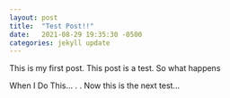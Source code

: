 ```yaml
---
layout: post
title:  "Test Post!!"
date:   2021-08-29 19:35:30 -0500
categories: jekyll update
---
```

This is my first post. This post is a test.
So what happens

When I
Do This...
.
.
  Now
  this
  is
  the next test...
